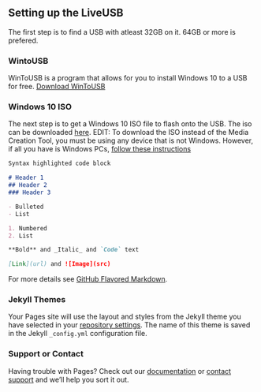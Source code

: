 ## Setting up the LiveUSB

The first step is to find a USB with atleast 32GB on it. 64GB or more is prefered.

### WintoUSB

WinToUSB is a program that allows for you to install Windows 10 to a USB for free. 
[Download WinToUSB](https://www.easyuefi.com/wintousb/downloads/WinToUSB_Free.exe)

### Windows 10 ISO

The next step is to get a Windows 10 ISO file to flash onto the USB. The iso can be downloaded [here](https://www.microsoft.com/en-us/software-download/windows10).
EDIT: To download the ISO instead of the Media Creation Tool, you must be using any device that is not Windows. However, if all you have is Windows PCs, [follow these instructions](https://www.howtogeek.com/427223/how-to-download-a-windows-10-iso-without-the-media-creation-tool/)

```markdown
Syntax highlighted code block

# Header 1
## Header 2
### Header 3

- Bulleted
- List

1. Numbered
2. List

**Bold** and _Italic_ and `Code` text

[Link](url) and ![Image](src)
```

For more details see [GitHub Flavored Markdown](https://guides.github.com/features/mastering-markdown/).

### Jekyll Themes

Your Pages site will use the layout and styles from the Jekyll theme you have selected in your [repository settings](https://github.com/itzrae1/schoolusb/settings). The name of this theme is saved in the Jekyll `_config.yml` configuration file.

### Support or Contact

Having trouble with Pages? Check out our [documentation](https://docs.github.com/categories/github-pages-basics/) or [contact support](https://support.github.com/contact) and we’ll help you sort it out.
